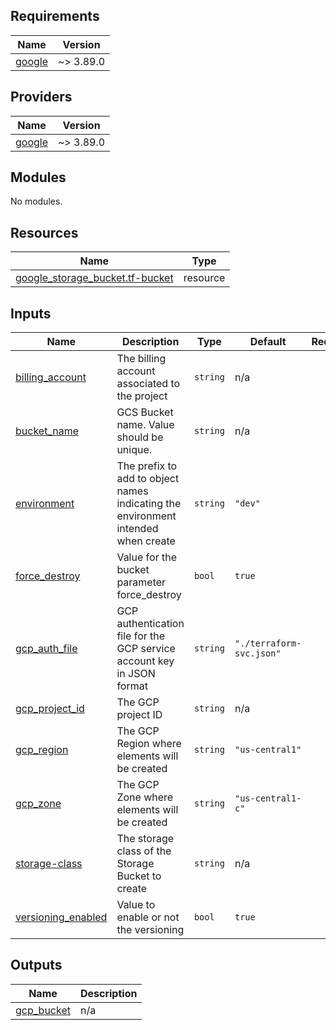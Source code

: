 ## Requirements

| Name | Version |
|------|---------|
| <a name="requirement_google"></a> [google](#requirement\_google) | ~> 3.89.0 |

## Providers

| Name | Version |
|------|---------|
| <a name="provider_google"></a> [google](#provider\_google) | ~> 3.89.0 |

## Modules

No modules.

## Resources

| Name | Type |
|------|------|
| [google_storage_bucket.tf-bucket](https://registry.terraform.io/providers/hashicorp/google/latest/docs/resources/storage_bucket) | resource |

## Inputs

| Name | Description | Type | Default | Required |
|------|-------------|------|---------|:--------:|
| <a name="input_billing_account"></a> [billing\_account](#input\_billing\_account) | The billing account associated to the project | `string` | n/a | yes |
| <a name="input_bucket_name"></a> [bucket\_name](#input\_bucket\_name) | GCS Bucket name. Value should be unique. | `string` | n/a | yes |
| <a name="input_environment"></a> [environment](#input\_environment) | The prefix to add to object names indicating the environment intended when create | `string` | `"dev"` | no |
| <a name="input_force_destroy"></a> [force\_destroy](#input\_force\_destroy) | Value for the bucket parameter force\_destroy | `bool` | `true` | no |
| <a name="input_gcp_auth_file"></a> [gcp\_auth\_file](#input\_gcp\_auth\_file) | GCP authentication file for the GCP service account key in JSON format | `string` | `"./terraform-svc.json"` | no |
| <a name="input_gcp_project_id"></a> [gcp\_project\_id](#input\_gcp\_project\_id) | The GCP project ID | `string` | n/a | yes |
| <a name="input_gcp_region"></a> [gcp\_region](#input\_gcp\_region) | The GCP Region where elements will be created | `string` | `"us-central1"` | no |
| <a name="input_gcp_zone"></a> [gcp\_zone](#input\_gcp\_zone) | The GCP Zone where elements will be created | `string` | `"us-central1-c"` | no |
| <a name="input_storage-class"></a> [storage-class](#input\_storage-class) | The storage class of the Storage Bucket to create | `string` | n/a | yes |
| <a name="input_versioning_enabled"></a> [versioning\_enabled](#input\_versioning\_enabled) | Value to enable or not the versioning | `bool` | `true` | no |

## Outputs

| Name | Description |
|------|-------------|
| <a name="output_gcp_bucket"></a> [gcp\_bucket](#output\_gcp\_bucket) | n/a |
